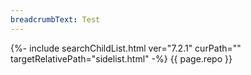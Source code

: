 ```yaml
---
breadcrumbText: Test
---
```


{%- include searchChildList.html ver="7.2.1" curPath="" targetRelativePath="sidelist.html" -%}
{{ page.repo }}
